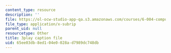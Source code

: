 ```yaml
---
content_type: resource
description: ''
file: https://ol-ocw-studio-app-qa.s3.amazonaws.com/courses/6-004-computation-structures-spring-2017/65ee03db8ed104e0028ad7989dc748db_q38KAGAKORk.srt
file_type: application/x-subrip
parent_uid: null
resourcetype: Other
title: 3play caption file
uid: 65ee03db-8ed1-04e0-028a-d7989dc748db
---
```

